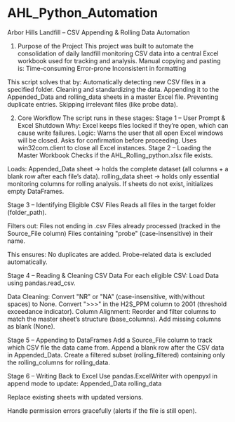 # AHL_Python_Automation
Arbor Hills Landfill – CSV Appending &amp; Rolling Data Automation

1. Purpose of the Project
This project was built to automate the consolidation of daily landfill monitoring CSV data into a central Excel workbook used for tracking and analysis.
Manual copying and pasting is:
Time-consuming
Error-prone
Inconsistent in formatting

This script solves that by:
Automatically detecting new CSV files in a specified folder.
Cleaning and standardizing the data.
Appending it to the Appended_Data and rolling_data sheets in a master Excel file.
Preventing duplicate entries.
Skipping irrelevant files (like probe data).

2. Core Workflow
The script runs in these stages:
Stage 1 – User Prompt & Excel Shutdown
Why: Excel keeps files locked if they’re open, which can cause write failures.
Logic:
Warns the user that all open Excel windows will be closed.
Asks for confirmation before proceeding.
Uses win32com.client to close all Excel instances.
Stage 2 – Loading the Master Workbook
Checks if the AHL_Rolling_python.xlsx file exists.

Loads:
Appended_Data sheet → holds the complete dataset (all columns + a blank row after each file’s data).
rolling_data sheet → holds only essential monitoring columns for rolling analysis.
If sheets do not exist, initializes empty DataFrames.

Stage 3 – Identifying Eligible CSV Files
Reads all files in the target folder (folder_path).

Filters out:
Files not ending in .csv
Files already processed (tracked in the Source_File column)
Files containing "probe" (case-insensitive) in their name.

This ensures:
No duplicates are added.
Probe-related data is excluded automatically.

Stage 4 – Reading & Cleaning CSV Data
For each eligible CSV:
Load Data using pandas.read_csv.

Data Cleaning:
Convert "NR" or "NA" (case-insensitive, with/without spaces) to None.
Convert ">>>" in the H2S_PPM column to 2001 (threshold exceedance indicator).
Column Alignment:
Reorder and filter columns to match the master sheet’s structure (base_columns).
Add missing columns as blank (None).

Stage 5 – Appending to DataFrames
Add a Source_File column to track which CSV file the data came from.
Append a blank row after the CSV data in Appended_Data.
Create a filtered subset (rolling_filtered) containing only the rolling_columns for rolling_data.

Stage 6 – Writing Back to Excel
Use pandas.ExcelWriter with openpyxl in append mode to update:
Appended_Data
rolling_data

Replace existing sheets with updated versions.

Handle permission errors gracefully (alerts if the file is still open).

